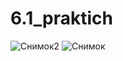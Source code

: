 # 6.1_praktich
![Снимок2](https://user-images.githubusercontent.com/115313324/204824940-c50a6999-3ea2-4df6-8c5b-d25ae9e1cc2f.PNG)
![Снимок](https://user-images.githubusercontent.com/115313324/204824947-abce09bf-94c5-45d4-b54e-8d1144cf7365.PNG)
